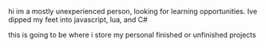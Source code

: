 hi im a mostly unexperienced person, looking for learning opportunities. Ive dipped my feet into javascript, lua, and C#



this is going to be where i store my personal finished or unfinished projects
